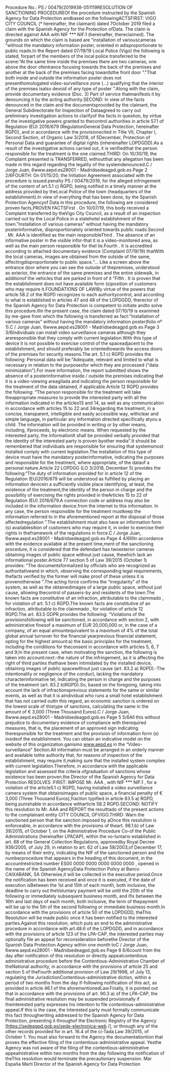 Procedure No.: PS / 00479/2019938-051119RESOLUTION OF SANCTIONING PROCEDUREOf the procedure instructed by the Spanish Agency for Data Protection andbased on the followingACTSFIRST: VIGO CITY COUNCIL (\* hereinafter, the claimant) dated 7October 2019 filed a claim with the Spanish Agency for the Protection ofData. The claim is directed against AAA with NIF \*\*\* NIF.1 (hereinafter, thereclaimed). The grounds on which the claim is based are “installation of variouscameras ”without the mandatory information poster, oriented in adisproportionate to public roads.In the Report dated 07/19/19 Local Police (Vigo) the following is stated, forpart of the members of the local police transferred to the scene:“At the same time inside the premises there are two cameras, one above the door ofentrance focusing towards the back of the premises and another at the back of the premises facing towardsthe front door ”."That both inside and outside the information poster does not presenthomologated video-surveillance zone (…) qualifying that the interior of the premises isalso devoid of any type of poster ”.Along with the claim, provide documentary evidence (Doc. 3) Part of service thatmanifests it by denouncing it by the acting authority.SECOND: In view of the facts denounced in the claim and the documentsprovided by the claimant, the General Subdirectorate for Inspection of Dataagreed to carry out preliminary investigation actions to clarifyof the facts in question, by virtue of the investigative powers granted to thecontrol authorities in article 57.1 of Regulation (EU) 2016/679 (RegulationGeneral Data Protection, hereinafter RGPD), and in accordance with the provisionscited in Title VII, Chapter I, Second Section, of Organic Law 3/2018, of 5December, Protection of Personal Data and guarantee of digital rights (inhereinafter LOPDGDD).As a result of the investigative actions carried out, it is verifiedthat the person responsible for the treatment is the one claimed.THIRD: On 10/30/19, the Complaint presented is TRANSFERRED, withoutthat any allegation has been made in this regard regarding the legality of the systemdenounced.C / Jorge Juan, 6www.aepd.es28001 - Madridsedeagpd.gob.es
Page 2
2/6FOURTH: On 01/15/20, the Initiation Agreement associated with the procedure is issued.penalty PS / 00479/2019, for the alleged infringement of the content of art.5.1 c) RGPD, being notified in a timely manner at the address provided by theLocal Police of the town (headquarters of the establishment).In view of everything that has been done, by the Spanish Protection Agencyof Data in this procedure, the following are considered proven facts,PROVEN FACTSFirst . On 10/07/19, this body received a Complaint transferred by theVigo City Council, as a result of an inspection carried out by the Local Police in a statehotel establishment of the town."Installation of various cameras" without having the mandatory posterinformative, disproportionately oriented towards public roads.Second . Mr. AAA is identified as the main responsibleThird . The absence of an informative poster in the visible infor-that it is a video-monitored area, as well as the main person responsible for theI lie.Fourth . It is accredited according to attached documentary evidence (Complaint 07/19/19) thatWith the local cameras, images are obtained from the outside of the same, affectingdisproportionate to public space.“… Like a screen above the entrance door where you can see the outside of thepremises, understood as exterior, the entrance of the same premises and the entire sidewalk, in additionof the vehicles that are parked in front of it "Fifth . It is proven that the establishment does not have available form (s)position of customers who may require it.FOUNDATIONS OF LAWIBy virtue of the powers that article 58.2 of the RGPD recognizes to each authoritycontrol, and according to what is established in articles 47 and 48 of the LOPDGDD, therector of the Spanish Agency for Data Protection is competent to initiate andto solve this procedure.IIIn the present case, the claim dated 07/10/19 is examined by me-gave from which the following is transferred as fact:"Installation of various cameras" without having the mandatory information poster(folio nº 1).C / Jorge Juan, 6www.aepd.es28001 - Madridsedeagpd.gob.es
Page 3
3/6Individuals can install video surveillance cameras although they areresponsible that they comply with current legislation.With this type of device it is not possible to exercise control of the spaceadjacent to the establishment, and should preferably be orientedtowards the access doors of the premises for security reasons.The art. 5.1 c) RGPD provides the following: Personal data will be:"Adequate, relevant and limited to what is necessary in relation to the purposesfor which they are processed ("data minimization").For more information, the report submitted shows the absence of a posterinformative inside / outside the premises indicating that it is a video-viewing areagilada and indicating the person responsible for the treatment of the data obtained, if applicable.Article 12 RGPD provides the following: “The person responsible for the treatment will take theappropriate measures to provide the interested party with all the information indicated in the articles13 and 14, as well as any communication in accordance with articles 15 to 22 and 34regarding the treatment, in a concise, transparent, intelligible and easily accessible way, withclear and simple language, in particular any information directed specifically atyou a child. The information will be provided in writing or by other means, including, ifproceeds, by electronic means. When requested by the interested party, the informationIt shall be provided verbally provided that the identity of the interested party is proven byother media".It should be remembered that individuals are responsible for ensuring that systemsmost installed comply with current legislation.The installation of this type of device must have the mandatory posterinformative, indicating the purposes and responsible for the treatment, where appropriate, of the dataof a personal nature.Article 22 LOPDGG (LO 3/2018, December 5) provides the following:“The duty of information provided for in article 12 of the Regulation (EU)2016/679 will be understood as fulfilled by placing an information devicein a sufficiently visible place identifying, at least, the existence of the treatment,the identity of the person in charge and the possibility of exercising the rights provided in theArticles 15 to 22 of Regulation (EU) 2016/679.A connection code or address may also be included in the information device.from the internet to this information. In any case, the person responsible for the treatment mustkeep the information referred to in the aforementioned report at the disposal of those affectedregulation ”.The establishment must also have an information form (s) availablesition of customers who may require it, in order to exercise their rights in theframework of the regulations in force.C / Jorge Juan, 6www.aepd.es28001 - Madridsedeagpd.gob.es
Page 4
4/6IIIIn accordance with the evidence available at the present time,ment of the sanctioning procedure, it is considered that the defendant has twoexterior cameras obtaining images of public space without just cause, thewhich lack an informational poster.Article 77 section 5 of Law 39/2015 (October 1) provides: “The documentsformalized by officials who are recognized as authoritativeand in which, observing the corresponding legal requirements, thefacts verified by the former will make proof of these unless it is provenotherwise ".The acting force confirms the “irregularity” of the system, as well as the obtainedimages of a large public space, without just cause, allowing thecontrol of passers-by and residents of the town.The known facts are constitutive of an infraction, attributable to the claimmado , for violation of art. 5.1 c) RGPD.The known facts are constitutive of an infraction, attributable to the claimmado , for violation of article 12 RGPD.The art. 83.5 GDPR provides the following: "Violations of the provisionsfollowing will be sanctioned, in accordance with section 2, with administrative finesof a maximum of EUR 20,000,000 or, in the case of a company, of an equal amountequivalent to a maximum of 4% of the total global annual turnover for the financial yearprevious financial statement, opting for the highest amount:a) the basic principles for the treatment, including the conditions for theconsent in accordance with articles 5, 6, 7 and 9;In the present case, when motivating the sanction, the following is taken into account:next:-the nature of the infringement, as it is affecting the right of third parties thathave been intimidated by the installed device, obtaining images of public spacewithout just cause (art. 83.2 a) RGPD).-The intentionality or negligence of the conduct, lacking the mandatory characterinformative tel, indicating the person in charge and the purposes of the treatment (art. 83.2 b)RGPD).So, based on the foregoing, taking into account the lack of infractionsprevious statements for the same or similar events, as well as that it is aindividual who runs a small hotel establishment that has not carried outIn this regard, an economic sanction is ordered on the lowest scale of thistype of sanctions, calculating the same in the amount of € 3,000 (Three Thousand Euros).C / Jorge Juan, 6www.aepd.es28001 - Madridsedeagpd.gob.es
Page 5
5/6All this without prejudice to documentary evidence of compliance with therequired measures, that is, the placement of an approved sign indicating theresponsible for the treatment and the provision of information form (s) insideof the establishment. You can obtain an indicative model on the website of this organization.ganismo www.aepd.es in the “Video-surveillance” Section.All information must be arranged in an orderly manner and available tothe authority that, for reasons of inspection of the establishment, may require it,making sure that the installed system complies with current legislation.Therefore, in accordance with the applicable legislation and assessed the criteria ofgraduation of sanctions whose existence has been proven,the Director of the Spanish Agency for Data Protection RESOLVES :FIRST: IMPOSE Mr. AAA , with NIF \*\*\* NIF.1 , for a violation of the article5.1 c) RGPD, having installed a video surveillance camera system that obtainsimages of public space, a financial penalty of € 3,000 (Three Thousand Euros),fraction typified in article 83.5 a) RGPD, being punishable in accordance witharticle 58.2 RGPD.SECOND: NOTIFY this resolution to Mr. AAA and REPORT the resulttado of the present actions to the complainant entity CITY COUNCIL OFVIGO.THIRD: Warn the sanctioned person that the sanction imposed by aOnce this resolution is enforceable, in accordance with the provisions of theart. 98.1.b) of Law 39/2015, of October 1, on the Administrative Procedure Co-of the Public Administrations (hereinafter LPACAP), within the vo-luntario established in art. 68 of the General Collection Regulations, approvedby Royal Decree 939/2005, of July 29, in relation to art. 62 of Law 58/2003,of December 17, by means of their entry, indicating the NIF of the sanctioned person and the numberprocedure that appears in the heading of this document, in the accountrestricted number ES00 0000 0000 0000 0000 0000 , opened in the name of the Spanish AgencyData Protection Policy at Banco CAIXABANK, SA Otherwise,it will be collected in the executive period.Once the notification has been received and once it is executed, if the date of execution isBetween the 1st and 15th of each month, both inclusive, the deadline to carry out theVoluntary payment will be until the 20th of the following or immediately subsequent business month, and ifis between the 16th and last days of each month, both inclusive, the term of thepayment will be up to the 5th of the second following or immediate business month.In accordance with the provisions of article 50 of the LOPDGDD, theThis Resolution will be made public once it has been notified to the interested parties.Against this resolution, which puts an end to the administrative procedure in accordance with art.48.6 of the LOPDGDD, and in accordance with the provisions of article 123 of the LPA-CAP, the interested parties may optionally file an appeal for reconsideration beforethe Director of the Spanish Data Protection Agency within one month toC / Jorge Juan, 6www.aepd.es28001 - Madridsedeagpd.gob.es
Page 6
6/6count from the day after notification of this resolution or directly appealcontentious administrative procedure before the Contentious-Administrative Chamber of theNational authority, in accordance with the provisions of article 25 and section 5 of theFourth additional provision of Law 29/1998, of July 13, regulating the JurisdictionContentious-administrative diction, within a period of two months from the day if-following notification of this act, as provided in article 46.1 of the aforementionedLaw.Finally, it is pointed out that in accordance with the provisions of art. 90.3 a) of the LPA-CAP, the final administrative resolution may be suspended provisionally if theinterested party expresses his intention to file contentious-administrative appeal.If this is the case, the interested party must formally communicate this fact throughwriting addressed to the Spanish Agency for Data Protection, presenting it throughof the Electronic Registry of the Agency \[https://sedeagpd.gob.es/sede-electronica-web /\], or through any of the other records provided for in art. 16.4 of the ci-Tada Law 39/2015, of October 1. You must also forward to the Agency the documentationtion that proves the effective filing of the contentious-administrative appeal. Yesthe Agency was not aware of the filing of the contentious-administrative appealnistrative within two months from the day following the notification of theThis resolution would terminate the precautionary suspension.
Mar España Martí
Director of the Spanish Agency for Data Protection
